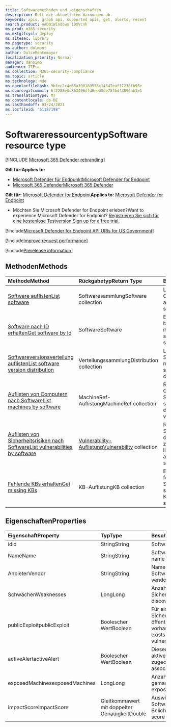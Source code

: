 ```yaml
---
title: Softwaremethoden und -eigenschaften
description: Ruft die aktuellsten Warnungen ab.
keywords: apis, graph api, supported apis, get, alerts, recent
search.product: eADQiWindows 10XVcnh
ms.prod: m365-security
ms.mktglfcycl: deploy
ms.sitesec: library
ms.pagetype: security
ms.author: dolmont
author: DulceMontemayor
localization_priority: Normal
manager: dansimp
audience: ITPro
ms.collection: M365-security-compliance
ms.topic: article
ms.technology: mde
ms.openlocfilehash: 9bfec2c4e65a390189556c14347eaf17236fb95e
ms.sourcegitcommit: 6f2288e0c863496dfd0ee38de754bd43096ab3e1
ms.translationtype: MT
ms.contentlocale: de-DE
ms.lasthandoff: 03/24/2021
ms.locfileid: "51187198"
---
```

# <a name="software-resource-type"></a><span data-ttu-id="d41ee-104">Softwareressourcentyp</span><span class="sxs-lookup"><span data-stu-id="d41ee-104">Software resource type</span></span>

[!INCLUDE [Microsoft 365 Defender rebranding](../../includes/microsoft-defender.md)]

<span data-ttu-id="d41ee-105">**Gilt für:**</span><span class="sxs-lookup"><span data-stu-id="d41ee-105">**Applies to:**</span></span>
- [<span data-ttu-id="d41ee-106">Microsoft Defender für Endpunkt</span><span class="sxs-lookup"><span data-stu-id="d41ee-106">Microsoft Defender for Endpoint</span></span>](https://go.microsoft.com/fwlink/p/?linkid=2154037)
- [<span data-ttu-id="d41ee-107">Microsoft 365 Defender</span><span class="sxs-lookup"><span data-stu-id="d41ee-107">Microsoft 365 Defender</span></span>](https://go.microsoft.com/fwlink/?linkid=2118804)

<span data-ttu-id="d41ee-108">**Gilt für:** [Microsoft Defender for Endpoint](https://go.microsoft.com/fwlink/?linkid=2154037)</span><span class="sxs-lookup"><span data-stu-id="d41ee-108">**Applies to:** [Microsoft Defender for Endpoint](https://go.microsoft.com/fwlink/?linkid=2154037)</span></span>

- <span data-ttu-id="d41ee-109">Möchten Sie Microsoft Defender for Endpoint erleben?</span><span class="sxs-lookup"><span data-stu-id="d41ee-109">Want to experience Microsoft Defender for Endpoint?</span></span> [<span data-ttu-id="d41ee-110">Registrieren Sie sich für eine kostenlose Testversion.</span><span class="sxs-lookup"><span data-stu-id="d41ee-110">Sign up for a free trial.</span></span>](https://www.microsoft.com/microsoft-365/windows/microsoft-defender-atp?ocid=docs-wdatp-exposedapis-abovefoldlink)

[!include[Microsoft Defender for Endpoint API URIs for US Government](../../includes/microsoft-defender-api-usgov.md)]

[!include[Improve request performance](../../includes/improve-request-performance.md)]


[!include[Prerelease information](../../includes/prerelease.md)]

## <a name="methods"></a><span data-ttu-id="d41ee-111">Methoden</span><span class="sxs-lookup"><span data-stu-id="d41ee-111">Methods</span></span>

<span data-ttu-id="d41ee-112">Methode</span><span class="sxs-lookup"><span data-stu-id="d41ee-112">Method</span></span> |<span data-ttu-id="d41ee-113">Rückgabetyp</span><span class="sxs-lookup"><span data-stu-id="d41ee-113">Return Type</span></span> |<span data-ttu-id="d41ee-114">Beschreibung</span><span class="sxs-lookup"><span data-stu-id="d41ee-114">Description</span></span>
:---|:---|:---
[<span data-ttu-id="d41ee-115">Software auflisten</span><span class="sxs-lookup"><span data-stu-id="d41ee-115">List software</span></span>](get-software.md) | <span data-ttu-id="d41ee-116">Softwaresammlung</span><span class="sxs-lookup"><span data-stu-id="d41ee-116">Software collection</span></span> | <span data-ttu-id="d41ee-117">Listet das Inventar der Organisationssoftware auf.</span><span class="sxs-lookup"><span data-stu-id="d41ee-117">List the organizational software inventory.</span></span>
[<span data-ttu-id="d41ee-118">Software nach ID erhalten</span><span class="sxs-lookup"><span data-stu-id="d41ee-118">Get software by Id</span></span>](get-software-by-id.md) | <span data-ttu-id="d41ee-119">Software</span><span class="sxs-lookup"><span data-stu-id="d41ee-119">Software</span></span> | <span data-ttu-id="d41ee-120">Erhalten Sie eine bestimmte Software nach ihrer Software-ID.</span><span class="sxs-lookup"><span data-stu-id="d41ee-120">Get a specific software by its software ID.</span></span>
[<span data-ttu-id="d41ee-121">Softwareversionsverteilung auflisten</span><span class="sxs-lookup"><span data-stu-id="d41ee-121">List software version distribution</span></span>](get-software-ver-distribution.md)| <span data-ttu-id="d41ee-122">Verteilungssammlung</span><span class="sxs-lookup"><span data-stu-id="d41ee-122">Distribution collection</span></span> | <span data-ttu-id="d41ee-123">Listet die Softwareversionsverteilung nach Software-ID auf.</span><span class="sxs-lookup"><span data-stu-id="d41ee-123">List software version distribution by software ID.</span></span>
[<span data-ttu-id="d41ee-124">Auflisten von Computern nach Software</span><span class="sxs-lookup"><span data-stu-id="d41ee-124">List machines by software</span></span>](get-machines-by-software.md)| <span data-ttu-id="d41ee-125">MachineRef-Auflistung</span><span class="sxs-lookup"><span data-stu-id="d41ee-125">MachineRef collection</span></span> | <span data-ttu-id="d41ee-126">Rufen Sie eine Liste der Geräte ab, die der Software-ID zugeordnet sind.</span><span class="sxs-lookup"><span data-stu-id="d41ee-126">Retrieve a list of devices that are associated with the software ID.</span></span>
[<span data-ttu-id="d41ee-127">Auflisten von Sicherheitsrisiken nach Software</span><span class="sxs-lookup"><span data-stu-id="d41ee-127">List vulnerabilities by software</span></span>](get-vuln-by-software.md) | <span data-ttu-id="d41ee-128">[Vulnerability-Auflistung](vulnerability.md)</span><span class="sxs-lookup"><span data-stu-id="d41ee-128">[Vulnerability](vulnerability.md) collection</span></span> | <span data-ttu-id="d41ee-129">Rufen Sie eine Liste der Sicherheitsrisiken ab, die der Software-ID zugeordnet sind.</span><span class="sxs-lookup"><span data-stu-id="d41ee-129">Retrieve a list of vulnerabilities associated with the software ID.</span></span>
[<span data-ttu-id="d41ee-130">Fehlende KBs erhalten</span><span class="sxs-lookup"><span data-stu-id="d41ee-130">Get missing KBs</span></span>](get-missing-kbs-software.md) | <span data-ttu-id="d41ee-131">KB-Auflistung</span><span class="sxs-lookup"><span data-stu-id="d41ee-131">KB collection</span></span> | <span data-ttu-id="d41ee-132">Erhalten einer Liste fehlender KBs, die der Software-ID zugeordnet sind</span><span class="sxs-lookup"><span data-stu-id="d41ee-132">Get a list of missing KBs associated with the software ID</span></span>

## <a name="properties"></a><span data-ttu-id="d41ee-133">Eigenschaften</span><span class="sxs-lookup"><span data-stu-id="d41ee-133">Properties</span></span>

<span data-ttu-id="d41ee-134">Eigenschaft</span><span class="sxs-lookup"><span data-stu-id="d41ee-134">Property</span></span> |   <span data-ttu-id="d41ee-135">Typ</span><span class="sxs-lookup"><span data-stu-id="d41ee-135">Type</span></span>   |   <span data-ttu-id="d41ee-136">Beschreibung</span><span class="sxs-lookup"><span data-stu-id="d41ee-136">Description</span></span>
:---|:---|:---
<span data-ttu-id="d41ee-137">id</span><span class="sxs-lookup"><span data-stu-id="d41ee-137">id</span></span> | <span data-ttu-id="d41ee-138">String</span><span class="sxs-lookup"><span data-stu-id="d41ee-138">String</span></span> | <span data-ttu-id="d41ee-139">Software-ID</span><span class="sxs-lookup"><span data-stu-id="d41ee-139">Software ID</span></span>
<span data-ttu-id="d41ee-140">Name</span><span class="sxs-lookup"><span data-stu-id="d41ee-140">Name</span></span> | <span data-ttu-id="d41ee-141">String</span><span class="sxs-lookup"><span data-stu-id="d41ee-141">String</span></span> | <span data-ttu-id="d41ee-142">Softwarename</span><span class="sxs-lookup"><span data-stu-id="d41ee-142">Software name</span></span>
<span data-ttu-id="d41ee-143">Anbieter</span><span class="sxs-lookup"><span data-stu-id="d41ee-143">Vendor</span></span> | <span data-ttu-id="d41ee-144">String</span><span class="sxs-lookup"><span data-stu-id="d41ee-144">String</span></span> | <span data-ttu-id="d41ee-145">Name des Softwareanbieters</span><span class="sxs-lookup"><span data-stu-id="d41ee-145">Software vendor name</span></span>
<span data-ttu-id="d41ee-146">Schwächen</span><span class="sxs-lookup"><span data-stu-id="d41ee-146">Weaknesses</span></span> | <span data-ttu-id="d41ee-147">Long</span><span class="sxs-lookup"><span data-stu-id="d41ee-147">Long</span></span> | <span data-ttu-id="d41ee-148">Anzahl der erkannten Sicherheitsrisiken</span><span class="sxs-lookup"><span data-stu-id="d41ee-148">Number of discovered vulnerabilities</span></span>
<span data-ttu-id="d41ee-149">publicExploit</span><span class="sxs-lookup"><span data-stu-id="d41ee-149">publicExploit</span></span> | <span data-ttu-id="d41ee-150">Boolescher Wert</span><span class="sxs-lookup"><span data-stu-id="d41ee-150">Boolean</span></span> | <span data-ttu-id="d41ee-151">Für einige der Sicherheitsrisiken ist ein öffentlicher Exploit vorhanden.</span><span class="sxs-lookup"><span data-stu-id="d41ee-151">Public exploit exists for some of the vulnerabilities</span></span>
<span data-ttu-id="d41ee-152">activeAlert</span><span class="sxs-lookup"><span data-stu-id="d41ee-152">activeAlert</span></span> | <span data-ttu-id="d41ee-153">Boolescher Wert</span><span class="sxs-lookup"><span data-stu-id="d41ee-153">Boolean</span></span> | <span data-ttu-id="d41ee-154">Dieser Software ist eine aktive Warnung zugeordnet.</span><span class="sxs-lookup"><span data-stu-id="d41ee-154">Active alert is associated with this software</span></span>
<span data-ttu-id="d41ee-155">exposedMachines</span><span class="sxs-lookup"><span data-stu-id="d41ee-155">exposedMachines</span></span> | <span data-ttu-id="d41ee-156">Long</span><span class="sxs-lookup"><span data-stu-id="d41ee-156">Long</span></span> | <span data-ttu-id="d41ee-157">Anzahl der verfügbar gemachten Geräte</span><span class="sxs-lookup"><span data-stu-id="d41ee-157">Number of exposed devices</span></span>
<span data-ttu-id="d41ee-158">impactScore</span><span class="sxs-lookup"><span data-stu-id="d41ee-158">impactScore</span></span> | <span data-ttu-id="d41ee-159">Gleitkommawert mit doppelter Genauigkeit</span><span class="sxs-lookup"><span data-stu-id="d41ee-159">Double</span></span> | <span data-ttu-id="d41ee-160">Auswirkungen dieser Software auf die Belichtungswertung</span><span class="sxs-lookup"><span data-stu-id="d41ee-160">Exposure score impact of this software</span></span>
